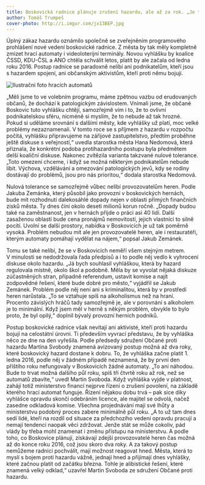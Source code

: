 ```yaml
---
title: Boskovická radnice plánuje zrušení hazardu, ale až za rok. „Je to alibistické,“ říká protihazardní aktivista
author: Tomáš Trumpeš
cover-photo: http://i.imgur.com/jx13BEP.jpg
---
```


Úplný zákaz hazardu oznámilo společně se zveřejněním programového prohlášení nové vedení boskovické radnice. Z města by tak měly kompletně zmizet hrací automaty i videoloterijní terminály. Novou vyhlášku by koalice ČSSD, KDU-ČSL a ANO chtěla schválit letos, platit by ale začala od ledna roku 2016. Postup radnice se paradoxně nelíbí ani podnikatelům, kteří jsou s hazardem spojení, ani občanským aktivistům, kteří proti němu bojují.

<img src="http://i.imgur.com/jx13BEP.jpg" class="img-responsive" alt="Ilustrační foto hracích automatů">

„Měli jsme to ve volebním programu, máme zpětnou vazbu od erudovaných občanů, že dochází k patologickým závislostem. Vnímali jsme, že občané Boskovic tuto vyhlášku chtějí, samozřejmě vím i to, že to ovlivní podnikatelskou sféru, nicméně si myslím, že to nebude až tak hrozné. Pokud si uděláme srovnání s dalšími městy, kde vyhlášky už platí, moc velké problémy nezaznamenali. V tomto roce se s příjmem z hazardu v rozpočtu počítá, vyhlášku připravujeme na zářijové zastupitelstvo, předtím proběhne ještě diskuse s veřejností,“ uvedla starostka města Hana Nedomová, která přiznala, že konkrétní podoba protihazardního postupu byla předmětem delší koaliční diskuse. Nakonec zvítězila varianta takzvané nulové tolerance. „Toto omezení chceme, i když se možná některým podnikatelům nebude líbit. Výchova, vzdělávání a omezování patologických jevů, kdy se rodiny dostávají do problémů, jsou pro nás prioritou,“ dodala starostka Nedomová.

Nulová tolerance se samozřejmě vůbec nelíbí provozovatelům heren. Podle Jakuba Zemánka, který působil jako provozní v boskovických hernách, bude mít rozhodnutí dalekosáhlé dopady nejen v oblasti přímých finančních zisků města. Ty dnes činí okolo deseti milionů korun ročně. „Dopady budou také na zaměstnanost, jen v hernách přijde o práci asi 40 lidí. Další zasaženou oblastí bude cena pronájmů nemovitostí, jejich vlastníci to silně pocítí. Uvolní se další prostory, nabídka v Boskovicích je už tak poměrně vysoká. Problém nebudou mít ale jen provozovatelé heren, ale i restauratéři, kterým automaty pomáhají vydělat na nájem,“ popsal Jakub Zemánek.

Tomu se také nelíbí, že se v Boskovicích neměří všem stejným metrem. V minulosti se nedodržovala řada předpisů a i to podle něj vedlo k vyhrocení diskuse okolo hazardu. „Já bych souhlasil vyhláškou, která by hazard regulovala místně, okolo škol a podobně. Měla by se vyvolat nějaká diskuze zúčastněných stran, případně referendum, ustavit komise a najít zodpovědné řešení, které bude dobré pro město,“ vyjádřil se Jakub Zemánek. Problém podle něj není ani s kriminalitou, která by v prostředí heren narůstala. „To se vztahuje spíš na alkoholismus než na hraní. Procento závislých hráčů tady samozřejmě je, ale v porovnání s alkoholem je to minimální. Když jsem měl v herně s někým problém, obvykle to bylo proto, že byl opilý,“ doplnil bývalý provozní herních podniků.

Postup boskovické radnice však nevítají ani aktivisté, kteří proti hazardu bojují na celostátní úrovni. Ti především vyvrací představu, že by vyhláška něco ze dne na den vyřešila. Podle předsedy sdružení Občané proti hazardu Martina Svobody znamená avizovaný postup možná až dva roky, které boskovický hazard dostane k dobru. To, že vyhláška začne platit 1. ledna 2016, podle něj v žádném případě neznamená, že by první den příštího roku nefungovaly v Boskovicích žádné automaty. „To ani náhodou. Bude to trvat možná dalšího půl roku, spíš tři čtvrtě roku až rok, než se automatů zbavíte,“ uvedl Martin Svoboda. Když vyhláška vyjde v platnost, zahájí totiž ministerstvo financí nejprve řízení o zrušení povolení, na základě kterého hrací automat funguje. Řízení nějakou dobu trvá – pak sice díky vyhlášce opravdu skončí odebráním licence, ale majitel se odvolá, načež zasedne odkladová komise. Všechna projednávání mají své lhůty a ministerstvu podobný proces zabere minimálně půl roku. „A to už tam dnes sedí lidé, kteří na rozdíl od situace za předchozího vedení opravdu pracují a nemají tendenci naopak věci zdržovat. Jenže stát se může cokoliv, pád vlády by třeba mohl znamenat i změnu přístupu na ministerstvu. A podle toho, co Boskovice plánují, získávají zdejší provozovatelé heren čas možná až do konce roku 2016, což jsou skoro dva roky. A za takový postup nemůžeme radnici pochválit, mají možnost reagovat hned. Města, která to myslí s bojem proti hazardu vážně, jednají hned a přijímají dnes vyhlášky, které začnou platit od začátku března. Tohle je alibistické řešení, které znamená velký odklad,“ uzavřel Martin Svoboda ze sdružení Občané proti hazardu.